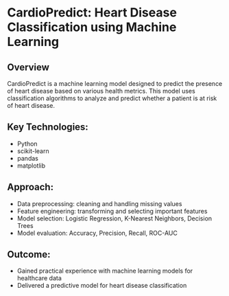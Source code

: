 # CardioPredict: Heart Disease Classification using Machine Learning

## Overview
CardioPredict is a machine learning model designed to predict the presence of heart disease based on various health metrics. This model uses classification algorithms to analyze and predict whether a patient is at risk of heart disease.

## Key Technologies:
- Python
- scikit-learn
- pandas
- matplotlib

## Approach:
- Data preprocessing: cleaning and handling missing values
- Feature engineering: transforming and selecting important features
- Model selection: Logistic Regression, K-Nearest Neighbors, Decision Trees
- Model evaluation: Accuracy, Precision, Recall, ROC-AUC

## Outcome:
- Gained practical experience with machine learning models for healthcare data
- Delivered a predictive model for heart disease classification
